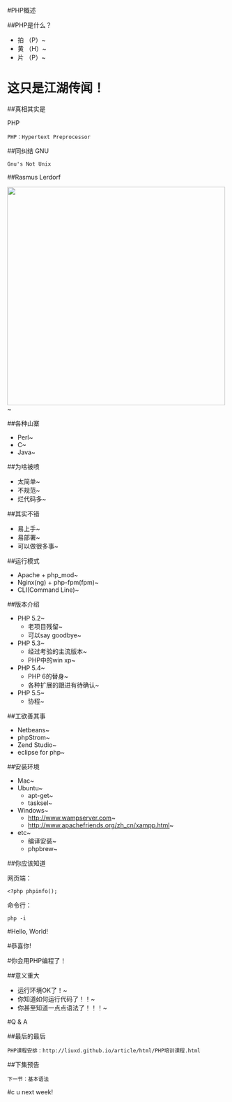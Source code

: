 #PHP概述

##PHP是什么？

+ 拍 （P）~
+ 黄 （H）~
+ 片 （P）~


# 这只是江湖传闻！

##真相其实是

PHP

	PHP：Hypertext Preprocessor

##同纠结
GNU

	Gnu's Not Unix

##Rasmus Lerdorf

<img src="RasmusLerdorf.jpg" height="500" />~

##各种山寨

+ Perl~
+ C~
+ Java~

##为啥被喷

+ 太简单~
+ 不规范~
+ 烂代码多~

##其实不错

+ 易上手~
+ 易部署~
+ 可以做很多事~

##运行模式

+ Apache + php_mod~
+ Nginx(ng) + php-fpm(fpm)~
+ CLI(Command Line)~

##版本介绍
+ PHP 5.2~
	+ 老项目残留~
	+ 可以say goodbye~
+ PHP 5.3~
	+ 经过考验的主流版本~
	+ PHP中的win xp~
+ PHP 5.4~
	+ PHP 6的替身~
	+ 各种扩展的跟进有待确认~
+ PHP 5.5~
	+ 协程~

##工欲善其事
+ Netbeans~
+ phpStrom~
+ Zend Studio~
+ eclipse for php~

##安装环境

+ Mac~
+ Ubuntu~
	+ apt-get~
	+ tasksel~
+ Windows~
	+ http://www.wampserver.com~
	+ http://www.apachefriends.org/zh_cn/xampp.html~
+ etc~
	+ 编译安装~
	+ phpbrew~

##你应该知道

网页端：

	<?php phpinfo();

命令行：	

	php -i

#Hello, World!

#恭喜你!


#你会用PHP编程了！

##意义重大
+ 运行环境OK了！~
+ 你知道如何运行代码了！！~
+ 你甚至知道一点点语法了！！！~

#Q & A

##最后的最后

	PHP课程安排：http://liuxd.github.io/article/html/PHP培训课程.html

##下集预告

	下一节：基本语法

#c  u  next  week!